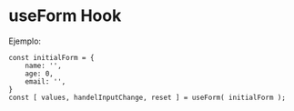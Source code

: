 # useForm Hook

Ejemplo:

```
const initialForm = {
    name: '',
    age: 0,
    email: '',
}
const [ values, handelInputChange, reset ] = useForm( initialForm );

```